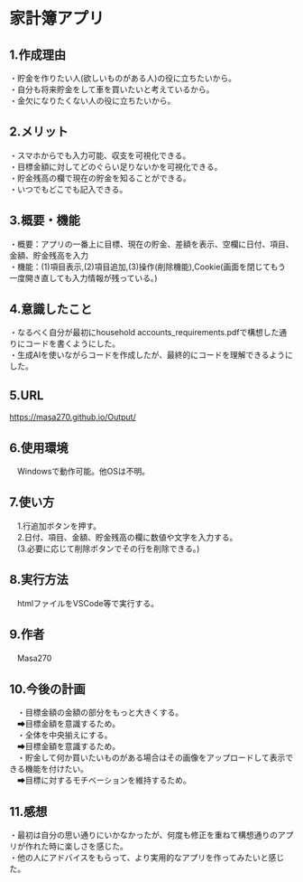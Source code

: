 # 家計簿アプリ

## 1.作成理由
・貯金を作りたい人(欲しいものがある人)の役に立ちたいから。  
・自分も将来貯金をして車を買いたいと考えているから。  
・金欠になりたくない人の役に立ちたいから。  
## 2.メリット
・スマホからでも入力可能、収支を可視化できる。  
・目標金額に対してどのぐらい足りないかを可視化できる。  
・貯金残高の欄で現在の貯金を知ることができる。  
・いつでもどこでも記入できる。  

## 3.概要・機能
・概要：アプリの一番上に目標、現在の貯金、差額を表示、空欄に日付、項目、金額、貯金残高を入力  
・機能：(1)項目表示,(2)項目追加,(3)操作(削除機能),Cookie(画面を閉じてもう一度開き直しても入力情報が残っている。)  

## 4.意識したこと
  ・なるべく自分が最初にhousehold accounts_requirements.pdfで構想した通りにコードを書くようにした。  
  ・生成AIを使いながらコードを作成したが、最終的にコードを理解できるようにした。
## 5.URL
  https://masa270.github.io/Output/

## 6.使用環境
　Windowsで動作可能。他OSは不明。

## 7.使い方
　1.行追加ボタンを押す。  
　2.日付、項目、金額、貯金残高の欄に数値や文字を入力する。  
　(3.必要に応じて削除ボタンでその行を削除できる。)

## 8.実行方法
　htmlファイルをVSCode等で実行する。

## 9.作者
　Masa270

## 10.今後の計画
　・目標金額の金額の部分をもっと大きくする。  
　➡目標金額を意識するため。  
　・全体を中央揃えにする。  
　➡目標金額を意識するため。  
　・貯金して何か買いたいものがある場合はその画像をアップロードして表示できる機能を付けたい。  
　➡目標に対するモチベーションを維持するため。

## 11.感想
  ・最初は自分の思い通りにいかなかったが、何度も修正を重ねて構想通りのアプリが作れた時に楽しさを感じた。  
  ・他の人にアドバイスをもらって、より実用的なアプリを作ってみたいと感じた。
